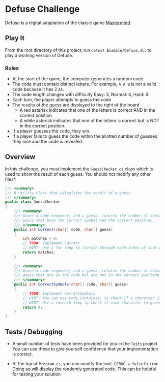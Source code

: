 # Defuse Challenge

Defuse is a digital adaptation of the classic game [Mastermind](https://en.wikipedia.org/wiki/Mastermind_(board_game)).

## Play It

From the root directory of this project, run `dotnet Example/Defuse.dll` to play a working version of Defuse.

### Rules

* At the start of the game, the computer generates a random code. 
* The code must contain distinct letters. For example, `A A B` is
  not a valid code because it has 2 `A`s.
* The code length changes with difficulty Easy: 3, Normal: 4, Hard: 6
* Each turn, the player attempts to guess the code
* The results of the guess are displayed to the right of the board
  * A red asterisk indicates that one of the letters is correct AND in the correct position
  * A white asterisk indicates that one of the letters is correct but is NOT in the correct position.
* If a player guesses the code, they win.
* If a player fails to guess the code within the allotted number of guesses, they lose and the code is revealed.

## Overview

In this challenge, you must implement the `GuessChecker.cs` class which is used
to show the result of each guess. You should not modify any other files*.

```csharp
/// <summary>
/// A utility class that calculates the result of a guess.
/// </summary>
public class GuessChecker
{
    /// <summary>
    /// Given a code sequence, and a guess, returns the number of characters in the
    /// guess that have the correct symbol and the correct position.
    /// </summary>
    public int Correct(char[] code, char[] guess)
    {
        int matches = 0;
        // TODO: Implement Correct
        // HINT: Use a for loop to iterate through each index of code and compare it to guess
        return matches;
    }
    
    /// <summary>
    /// Given a code sequence, and a guess, returns the number of characters in the
    /// guess that are in the code but are not in the correct position.
    /// </summary>
    public int CorrectSymbols(char[] code, char[] guess)
    {
        // TODO: Implement CorrectSymbols
        // HINT: You can use code.Contains() to check if a character is in the array
        // HINT: Use a foreach loop to check if each character in guess is contained in code
        return 0;
    }
}
```

## Tests / Debugging

* A small number of tests have been provided for you in the `Tests` project. You
  can use these to give yourself confidence that your implementation is correct.

* At the top of `Program.cs`, you can modify the `bool DEBUG = false` to `true`.
  Doing so will display the randomly generated code. This can be helpful for
  testing your solution.
